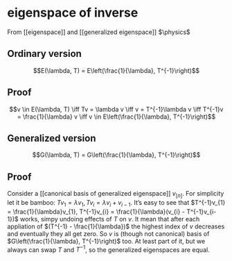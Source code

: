 # eigenspace of inverse
From [[eigenspace]] and [[generalized eigenspace]]
$\physics$
## Ordinary version
$$E(\lambda, T) = E\left(\frac{1}{\lambda}, T^{-1}\right)$$

## Proof
$$v \in E(\lambda, T) \iff Tv = \lambda v \iff v = T^{-1}\lambda v \iff T^{-1}v = \frac{1}{\lambda} v \iff v \in E\left(\frac{1}{\lambda}, T^{-1}\right)$$

## Generalized version
$$G(\lambda, T) = G\left(\frac{1}{\lambda}, T^{-1}\right)$$

## Proof
Consider a [[canonical basis of generalized eigenspace]] $v_{[n]}$. For simplicity let it be bamboo: $Tv_{1} = \lambda v_{1}, T v_{i} = \lambda v_{i} + v_{i-1}$.
It’s easy to see that $T^{-1}v_{1} = \frac{1}{\lambda}v_{1}, T^{-1}v_{i} = \frac{1}{\lambda}(v_{i} - T^{-1}v_{i-1})$ works, simpy undoing effects of $T$ on $v$. It mean that after each appliation of $(T^{-1} - \frac{1}{\lambda})$ the highest index of $v$ decreases and eventually they all get zero. So $v$ is (though not canonical) basis of $G\left(\frac{1}{\lambda}, T^{-1}\right)$ too. At least part of it, but we always can swap $T$ and $T^{-1}$, so the generalized eigenspaces are equal.